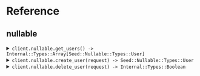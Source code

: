 # Reference
## nullable
<details><summary><code>client.nullable.get_users() -> Internal::Types::Array[Seed::Nullable::Types::User]</code></summary>
<dl>
<dd>

#### 🔌 Usage

<dl>
<dd>

<dl>
<dd>

```ruby
client.nullable.get_users({
  avatar:'avatar',
  extra:true
});
```
</dd>
</dl>
</dd>
</dl>

#### ⚙️ Parameters

<dl>
<dd>

<dl>
<dd>

**usernames:** `String` 
    
</dd>
</dl>

<dl>
<dd>

**avatar:** `String` 
    
</dd>
</dl>

<dl>
<dd>

**activated:** `Internal::Types::Boolean` 
    
</dd>
</dl>

<dl>
<dd>

**tags:** `String` 
    
</dd>
</dl>

<dl>
<dd>

**extra:** `Internal::Types::Boolean` 
    
</dd>
</dl>
</dd>
</dl>


</dd>
</dl>
</details>

<details><summary><code>client.nullable.create_user(request) -> Seed::Nullable::Types::User</code></summary>
<dl>
<dd>

#### 🔌 Usage

<dl>
<dd>

<dl>
<dd>

```ruby
client.nullable.create_user({
  username:'username',
  tags:['tags', 'tags'],
  metadata:{
    createdAt:'2024-01-15T09:30:00Z',
    updatedAt:'2024-01-15T09:30:00Z',
    avatar:'avatar',
    activated:true,
    values:{
      values:'values'
    }
  },
  avatar:'avatar'
});
```
</dd>
</dl>
</dd>
</dl>

#### ⚙️ Parameters

<dl>
<dd>

<dl>
<dd>

**username:** `String` 
    
</dd>
</dl>

<dl>
<dd>

**tags:** `Internal::Types::Array[String]` 
    
</dd>
</dl>

<dl>
<dd>

**metadata:** `Seed::Nullable::Types::Metadata` 
    
</dd>
</dl>

<dl>
<dd>

**avatar:** `String` 
    
</dd>
</dl>
</dd>
</dl>


</dd>
</dl>
</details>

<details><summary><code>client.nullable.delete_user(request) -> Internal::Types::Boolean</code></summary>
<dl>
<dd>

#### 🔌 Usage

<dl>
<dd>

<dl>
<dd>

```ruby
client.nullable.delete_user({
  username:'xy'
});
```
</dd>
</dl>
</dd>
</dl>

#### ⚙️ Parameters

<dl>
<dd>

<dl>
<dd>

**username:** `String` — The user to delete.
    
</dd>
</dl>
</dd>
</dl>


</dd>
</dl>
</details>
